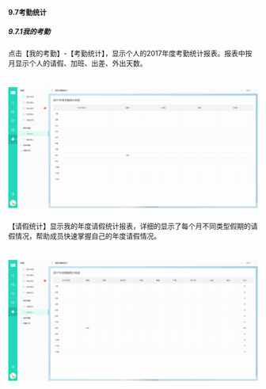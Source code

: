 #### 9.7考勤统计

##### 9.7.1我的考勤

点击【我的考勤】-【考勤统计】，显示个人的2017年度考勤统计报表。报表中按月显示个人的请假、加班、出差、外出天数。

# ![](/assets/9.7.1考勤统计.png)

【请假统计】显示我的年度请假统计报表，详细的显示了每个月不同类型假期的请假情况，帮助成员快速掌握自己的年度请假情况。

# ![](/assets/9.7.1请假统计.png)